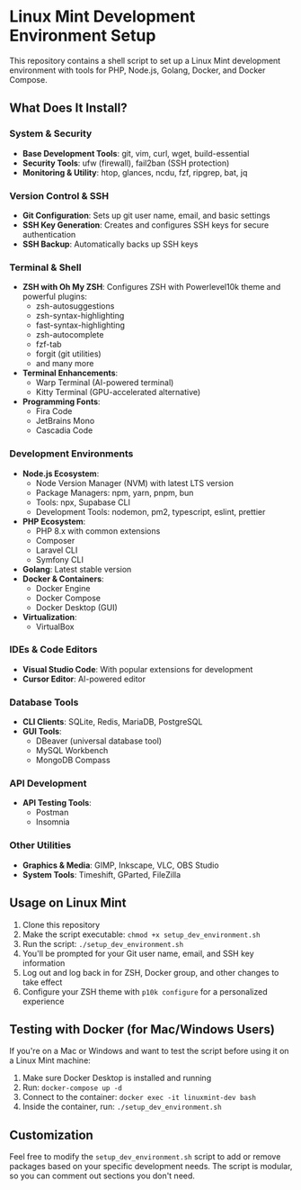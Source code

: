 # Linux Mint Development Environment Setup

This repository contains a shell script to set up a Linux Mint development environment with tools for PHP, Node.js, Golang, Docker, and Docker Compose.

## What Does It Install?

### System & Security
- **Base Development Tools**: git, vim, curl, wget, build-essential
- **Security Tools**: ufw (firewall), fail2ban (SSH protection)
- **Monitoring & Utility**: htop, glances, ncdu, fzf, ripgrep, bat, jq

### Version Control & SSH
- **Git Configuration**: Sets up git user name, email, and basic settings
- **SSH Key Generation**: Creates and configures SSH keys for secure authentication
- **SSH Backup**: Automatically backs up SSH keys

### Terminal & Shell
- **ZSH with Oh My ZSH**: Configures ZSH with Powerlevel10k theme and powerful plugins:
  - zsh-autosuggestions
  - zsh-syntax-highlighting
  - fast-syntax-highlighting
  - zsh-autocomplete
  - fzf-tab
  - forgit (git utilities)
  - and many more
- **Terminal Enhancements**: 
  - Warp Terminal (AI-powered terminal)
  - Kitty Terminal (GPU-accelerated alternative)
- **Programming Fonts**:
  - Fira Code
  - JetBrains Mono
  - Cascadia Code

### Development Environments
- **Node.js Ecosystem**: 
  - Node Version Manager (NVM) with latest LTS version
  - Package Managers: npm, yarn, pnpm, bun
  - Tools: npx, Supabase CLI
  - Development Tools: nodemon, pm2, typescript, eslint, prettier
- **PHP Ecosystem**:
  - PHP 8.x with common extensions
  - Composer
  - Laravel CLI
  - Symfony CLI
- **Golang**: Latest stable version
- **Docker & Containers**: 
  - Docker Engine 
  - Docker Compose
  - Docker Desktop (GUI)
- **Virtualization**:
  - VirtualBox

### IDEs & Code Editors
- **Visual Studio Code**: With popular extensions for development
- **Cursor Editor**: AI-powered editor

### Database Tools
- **CLI Clients**: SQLite, Redis, MariaDB, PostgreSQL
- **GUI Tools**:
  - DBeaver (universal database tool)
  - MySQL Workbench
  - MongoDB Compass

### API Development
- **API Testing Tools**:
  - Postman
  - Insomnia

### Other Utilities
- **Graphics & Media**: GIMP, Inkscape, VLC, OBS Studio
- **System Tools**: Timeshift, GParted, FileZilla

## Usage on Linux Mint

1. Clone this repository
2. Make the script executable: `chmod +x setup_dev_environment.sh`
3. Run the script: `./setup_dev_environment.sh`
4. You'll be prompted for your Git user name, email, and SSH key information
5. Log out and log back in for ZSH, Docker group, and other changes to take effect
6. Configure your ZSH theme with `p10k configure` for a personalized experience

## Testing with Docker (for Mac/Windows Users)

If you're on a Mac or Windows and want to test the script before using it on a Linux Mint machine:

1. Make sure Docker Desktop is installed and running
2. Run: `docker-compose up -d`
3. Connect to the container: `docker exec -it linuxmint-dev bash`
4. Inside the container, run: `./setup_dev_environment.sh`

## Customization

Feel free to modify the `setup_dev_environment.sh` script to add or remove packages based on your specific development needs. The script is modular, so you can comment out sections you don't need. 